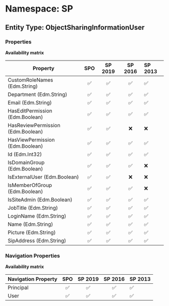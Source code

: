 # Namespace: SP

## Entity Type: ObjectSharingInformationUser

### Properties

**Availability matrix**

Property | SPO | SP 2019 | SP 2016 | SP 2013
----------|:---:|:-------:|:-------:|:-------
CustomRoleNames (Edm.String) | ✅ | ✅ | ✅ | ✅
Department (Edm.String) | ✅ | ✅ | ✅ | ✅
Email (Edm.String) | ✅ | ✅ | ✅ | ✅
HasEditPermission (Edm.Boolean) | ✅ | ✅ | ✅ | ✅
HasReviewPermission (Edm.Boolean) | ✅ | ✅ | ❌ | ❌
HasViewPermission (Edm.Boolean) | ✅ | ✅ | ✅ | ✅
Id (Edm.Int32) | ✅ | ✅ | ✅ | ✅
IsDomainGroup (Edm.Boolean) | ✅ | ✅ | ✅ | ❌
IsExternalUser (Edm.Boolean) | ✅ | ✅ | ❌ | ❌
IsMemberOfGroup (Edm.Boolean) | ✅ | ✅ | ✅ | ❌
IsSiteAdmin (Edm.Boolean) | ✅ | ✅ | ✅ | ✅
JobTitle (Edm.String) | ✅ | ✅ | ✅ | ✅
LoginName (Edm.String) | ✅ | ✅ | ✅ | ✅
Name (Edm.String) | ✅ | ✅ | ✅ | ✅
Picture (Edm.String) | ✅ | ✅ | ✅ | ✅
SipAddress (Edm.String) | ✅ | ✅ | ✅ | ✅

### Navigation Properties

**Availability matrix**

Navigation Property | SPO | SP 2019 | SP 2016 | SP 2013
----------|:---:|:-------:|:-------:|:-------
Principal | ✅ | ✅ | ✅ | ✅
User | ✅ | ✅ | ✅ | ✅
